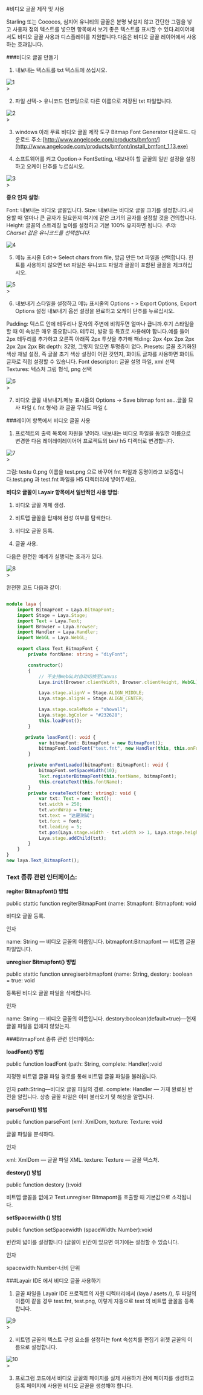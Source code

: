 #비디오 글꼴 제작 및 사용

Starling 또는 Cococos, 심지어 유니티의 글꼴은 분명 낯설지 않고 간단한 그림을 넣고 사용자 정의 텍스트를 넣으면 항목에서 보기 좋은 텍스트를 표시할 수 있다.레이어에서도 비디오 글꼴 사용과 디스플레이를 지원합니다.다음은 비디오 글꼴 레이어에서 사용하는 효과입니다.

###비디오 글꼴 만들기

1. 내보내는 텍스트를 txt 텍스트에 쓰십시오.

![1](img/1.png)</br>>

2. 파일 선택-> 유니코드 인코딩으로 다른 이름으로 저장된 txt 파일입니다.

![2](img/2.png)</br>>

3. windows 아래 무료 비디오 글꼴 제작 도구 Bitmap Font Generator 다운로드.
다운로드 주소:[http://www.angelcode.com/products/bmfont/](http://www.angelcode.com/products/bmfont/install_bmfont_1.13.exe)

4. 소프트웨어를 켜고 Opotion-> FontSetting, 내보내야 할 글꼴의 일반 설정을 설정하고 오케이 단추를 누르십시오.

![3](img/3.png)</br>>

**중요 인자 설명:**

Font: 내보내는 비디오 글꼴입니다.
Size: 내보내는 비디오 글꼴 크기를 설정합니다.사용할 때 얼마나 큰 글자가 필요한지 여기에 같은 크기의 글자를 설정할 것을 건의합니다.
Height: 글꼴의 스트레칭 높이를 설정하고 기본 100% 유지하면 됩니다.
 *주의: Charset 값은 유니코드를 선택합니다.*

![4](img/4.png)</br>


5. 메뉴 표시줄 Edit-> Select chars from file, 방금 만든 txt 파일을 선택합니다. 힌트를 사용하지 않으면 txt 파일은 유니코드 파일과 글꼴이 포함된 글꼴을 체크하십시오.

![5](img/5.png)</br>>

6. 내보내기 스타일을 설정하고 메뉴 표시줄의 Options - > Export Options, Export Options 설정 내보내기 옵션 설정을 완료하고 오케이 단추를 누르십시오.

Padding: 텍스트 안에 테두리나 문자의 주변에 비워두면 얼마나 큽니까.후기 스타일을 할 때 이 속성은 매우 중요합니다. 테두리, 발광 등 특효로 사용해야 합니다.예를 들어 2px 테두리를 추가하고 오른쪽 아래쪽 2px 투샷을 추가해 패ding: 2px 4px 2px 2px 2px 2px 2px
Bit depth: 32명, 그렇지 않으면 투명층이 없다.
Presets: 글꼴 초기화된 색상 채널 설정, 즉 글꼴 초기 색상 설정이 어떤 것인지, 화이트 글자를 사용하면 화이트 글자로 직접 설정할 수 있습니다.
Font descriptor: 글꼴 설명 파일, xml 선택
Textures: 텍스처 그림 형식, png 선택

![6](img/6.png)</br>>

7. 비디오 글꼴 내보내기.메뉴 표시줄의 Options -> Save bitmap font as...글꼴 묘사 파일 (. fnt 형식) 과 글꼴 무늬도 파일 (.



###레이어 항목에서 비디오 글꼴 사용

1. 프로젝트의 출력 목록에 자원을 넣어라.
내보내는 비디오 파일을 동일한 이름으로 변경한 다음 레이레이레이어어 프로젝트의 bin/ h5 디렉터로 변경합니다.

![7](img/7.png)</br>>

그림: testu 0.png 이름을 test.png 으로 바꾸어 fnt 파일과 동명이라고 보증합니다.test.png 과 test.fnt 파일을 H5 디렉터리에 넣어두세요.

**비디오 글꼴이 Layair 항목에서 일반적인 사용 방법:**

1. 비디오 글꼴 개체 생성.

2. 비트맵 글꼴을 탑재해 완성 여부를 탐색한다.

3. 비디오 글꼴 등록.

4. 글꼴 사용.

다음은 완전한 예례가 실행되는 효과가 있다.

![8](img/8.png)</br>>

완전한 코드 다음과 같이:


```typescript

module laya {
    import BitmapFont = Laya.BitmapFont;
    import Stage = Laya.Stage;
    import Text = Laya.Text;
    import Browser = Laya.Browser;
    import Handler = Laya.Handler;
    import WebGL = Laya.WebGL;

    export class Text_BitmapFont {
        private fontName: string = "diyFont";

        constructor()
        {
            // 不支持WebGL时自动切换至Canvas
            Laya.init(Browser.clientWidth, Browser.clientHeight, WebGL);

            Laya.stage.alignV = Stage.ALIGN_MIDDLE;
            Laya.stage.alignH = Stage.ALIGN_CENTER;

            Laya.stage.scaleMode = "showall";
            Laya.stage.bgColor = "#232628";
            this.loadFont();
        }

       private loadFont(): void {
            var bitmapFont: BitmapFont = new BitmapFont();
            bitmapFont.loadFont("test.fnt", new Handler(this, this.onFontLoaded, [bitmapFont]));
        }

        private onFontLoaded(bitmapFont: BitmapFont): void {
            bitmapFont.setSpaceWidth(10);
            Text.registerBitmapFont(this.fontName, bitmapFont);
            this.createText(this.fontName);
        }
        private createText(font: string): void {
            var txt: Text = new Text();
            txt.width = 250;
            txt.wordWrap = true;
            txt.text = "这是测试";
            txt.font = font;
            txt.leading = 5;
            txt.pos(Laya.stage.width - txt.width >> 1, Laya.stage.height - txt.height >> 1);
            Laya.stage.addChild(txt);
        }
    }
}
new laya.Text_BitmapFont();
```




### **Text 종류 관련 인터페이스:**

**regiter Bitmapfont() 방법**

public stattic function regiterBitmapFont (name: Stmapfont: Bitmapfont: void

비디오 글꼴 등록.

인자

name: String — 비디오 글꼴의 이름입니다.
bitmapfont:Bitmapfont — 비트맵 글꼴 파일입니다.

**unregiser Bitmapfont() 방법**

public stattic function unregiserbitmapfont (name: String, destory: boolean = true: void

등록된 비디오 글꼴 파일을 삭제합니다.

인자

name: String — 비디오 글꼴의 이름입니다.
destory:boolean(default=true)—현재 글꼴 파일을 없애지 않았는지.

###BitmapFont 종류 관련 인터페이스:

**loadFont() 방법**

public function loadFont (path: String, complete: Handler):void

지정한 비트맵 글꼴 파일 경로를 통해 비트맵 글꼴 파일을 불러옵니다.

인자
path:String—비디오 글꼴 파일의 경로.
complete: Handler — 가재 완료된 반전을 알립니다. 상층 글꼴 파일은 이미 불러오기 및 해상을 알립니다.

**parseFont() 방법**

public function parseFont (xml: XmlDom, texture: Texture: void

글꼴 파일을 분석하다.

인자

xml: XmlDom — 글꼴 파일 XML.
texture: Texture — 글꼴 텍스처.

**destory() 방법**

public function destory ():void

비트맵 글꼴을 없애고 Text.unregiser Bitmapont을 호출할 때 기본값으로 소각됩니다.

**setSpacewidth () 방법**

public function setSpacewidth (spaceWidth: Number):void

빈칸의 넓이를 설정합니다 (글꼴이 빈칸이 있으면 여기에는 설정할 수 있습니다.

인자

spacewidth:Number-너비 단위



###Layair IDE 에서 비디오 글꼴 사용하기

1. 글꼴 파일을 Layair IDE 프로젝트의 자원 디렉터리에서 (laya / asets /), 두 파일의 이름이 같을 경우 test.fnt, test.png, 이렇게 자동으로 test 의 비트맵 글꼴을 등록합니다.

![9](img/9.png)</br>>

2. 비트맵 글꼴의 텍스트 구성 요소를 설정하는 font 속성치를 편집기 위젯 글꼴의 이름으로 설정합니다.

![10](img/10.png)</br>>

3. 프로그램 코드에서 비디오 글꼴의 페이지를 실제 사용하기 전에 페이지를 생성하고 등록 페이지에 사용한 비디오 글꼴을 생성해야 합니다.